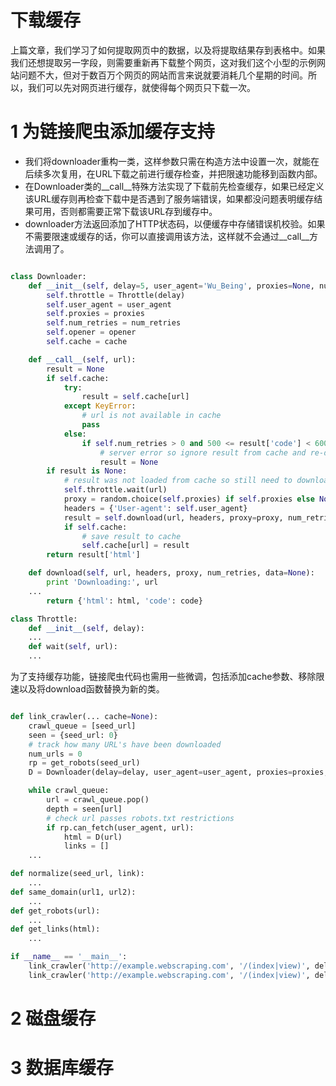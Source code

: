 # 下载缓存
上篇文章，我们学习了如何提取网页中的数据，以及将提取结果存到表格中。如果我们还想提取另一字段，则需要重新再下载整个网页，这对我们这个小型的示例网站问题不大，但对于数百万个网页的网站而言来说就要消耗几个星期的时间。所以，我们可以先对网页进行缓存，就使得每个网页只下载一次。
# 1 为链接爬虫添加缓存支持
- 我们将downloader重构一类，这样参数只需在构造方法中设置一次，就能在后续多次复用，在URL下载之前进行缓存检查，并把限速功能移到函数内部。
- 在Downloader类的__call__特殊方法实现了下载前先检查缓存，如果已经定义该URL缓存则再检查下载中是否遇到了服务端错误，如果都没问题表明缓存结果可用，否则都需要正常下载该URL存到缓存中。
- downloader方法返回添加了HTTP状态码，以便缓存中存储错误机校验。如果不需要限速或缓存的话，你可以直接调用该方法，这样就不会通过__call__方法调用了。

```python

class Downloader:
    def __init__(self, delay=5, user_agent='Wu_Being', proxies=None, num_retries=1, timeout=60, opener=None, cache=None):
        self.throttle = Throttle(delay)
        self.user_agent = user_agent
        self.proxies = proxies
        self.num_retries = num_retries
        self.opener = opener
        self.cache = cache

    def __call__(self, url):
        result = None
        if self.cache:
            try:
                result = self.cache[url]
            except KeyError:
                # url is not available in cache 
                pass
            else:
                if self.num_retries > 0 and 500 <= result['code'] < 600:
                    # server error so ignore result from cache and re-download
                    result = None
        if result is None:
            # result was not loaded from cache so still need to download
            self.throttle.wait(url)
            proxy = random.choice(self.proxies) if self.proxies else None
            headers = {'User-agent': self.user_agent}
            result = self.download(url, headers, proxy=proxy, num_retries=self.num_retries)
            if self.cache:
                # save result to cache
                self.cache[url] = result
        return result['html']

    def download(self, url, headers, proxy, num_retries, data=None):
        print 'Downloading:', url
	...
        return {'html': html, 'code': code}

class Throttle:
    def __init__(self, delay):
	...
    def wait(self, url):
	...
```
为了支持缓存功能，链接爬虫代码也需用一些微调，包括添加cache参数、移除限速以及将download函数替换为新的类。
```python

def link_crawler(... cache=None):
    crawl_queue = [seed_url]
    seen = {seed_url: 0}
    # track how many URL's have been downloaded
    num_urls = 0
    rp = get_robots(seed_url)
    D = Downloader(delay=delay, user_agent=user_agent, proxies=proxies, num_retries=num_retries, cache=cache)

    while crawl_queue:
        url = crawl_queue.pop()
        depth = seen[url]
        # check url passes robots.txt restrictions
        if rp.can_fetch(user_agent, url):
            html = D(url)
            links = []
	...

def normalize(seed_url, link):
	...
def same_domain(url1, url2):
	...
def get_robots(url):
	...
def get_links(html):
	...

if __name__ == '__main__':
    link_crawler('http://example.webscraping.com', '/(index|view)', delay=0, num_retries=1, user_agent='BadCrawler')
    link_crawler('http://example.webscraping.com', '/(index|view)', delay=0, num_retries=1, max_depth=1, user_agent='GoodCrawler')
```

# 2 磁盘缓存
# 3 数据库缓存
